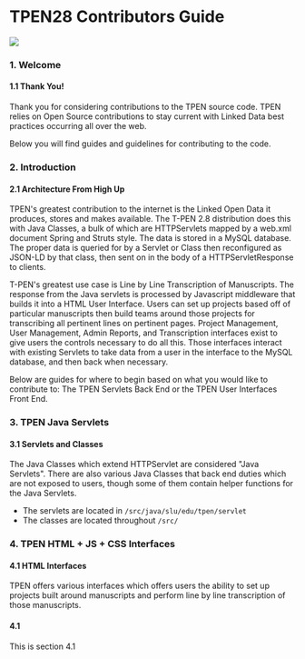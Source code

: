 # TPEN28 Contributors Guide
![](http://t-pen.org/TPEN/images/tpen_logo_header.jpg)

### 1. Welcome

#### 1.1 Thank You!
Thank you for considering contributions to the TPEN source code.  TPEN relies on Open Source contributions to stay current with Linked Data best practices occurring all over the web.

Below you will find guides and guidelines for contributing to the code.

### 2. Introduction

#### 2.1 Architecture From High Up
TPEN's greatest contribution to the internet is the Linked Open Data it produces, stores and makes available. The T-PEN 2.8 distribution does this with Java Classes, a bulk of which are HTTPServlets mapped by a web.xml document Spring and Struts style. The data is stored in a MySQL database. The proper data is queried for by a Servlet or Class then reconfigured as JSON-LD by that class, then sent on in the body of a HTTPServletResponse to clients.

T-PEN's greatest use case is Line by Line Transcription of Manuscripts. The response from the Java servlets is processed by Javascript middleware that builds it into a HTML User Interface. Users can set up projects based off of particular manuscripts then build teams around those projects for transcribing all pertinent lines on pertinent pages. Project Management, User Management, Admin Reports, and Transcription interfaces exist to give users the controls necessary to do all this. Those interfaces interact with existing Servlets to take data from a user in the interface to the MySQL database, and then back when necessary.

Below are guides for where to begin based on what you would like to contribute to: The TPEN Servlets Back End or the TPEN User Interfaces Front End.

### 3. TPEN Java Servlets

#### 3.1 Servlets and Classes
The Java Classes which extend HTTPServlet are considered "Java Servlets".  There are also various Java Classes that back end duties which are not exposed to users, though some of them contain helper functions for the Java Servlets.

- The servlets are located in `/src/java/slu/edu/tpen/servlet`
- The classes are located throughout `/src/`

### 4. TPEN HTML + JS + CSS Interfaces

#### 4.1 HTML Interfaces
TPEN offers various interfaces which offers users the ability to set up projects built around manuscripts and perform line by line transcription of those manuscripts. 

#### 4.1
This is section 4.1
